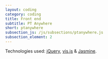 ```yaml
---
layout: coding
category: coding
title: Front end
subtitle: PT Anywhere
short: ptanywhere
subsection_js: /js/subsections/ptanywhere.js
subsection_element: 2
---
```


Technologies used: [jQuery](https://jquery.com/), [vis.js](http://visjs.org/) & [Jasmine](http://jasmine.github.io/).
